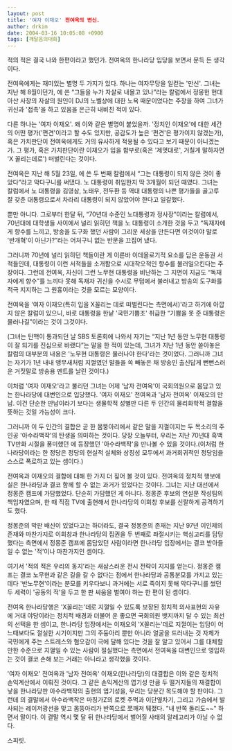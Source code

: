 ```yaml
---
layout: post
title: '여자 이재오' 전여옥의 변신.
author: drkim
date: 2004-03-16 10:05:08 +0900
tags: [깨달음의대화]
---
```

적의 적은 결국 나와 한편이라고 했던가. 전여옥의 한나라당 입당을 보면서 문득 든 생각이다.
  

  
전여옥에게는 재미있는 별명 두 가지가 있다. 하나는 여자무당을 일컫는 '만신'. 그녀는 지난 해 8월이던가, 에 쓴 “그들을 누가 자살로 내몰고 있나”라는 칼럼에서 정몽헌 현대 아산 사장의 자살의 원인이 DJ의 노벨상에 대한 노욕 때문이었다는 주장을 하여 그녀가 귀신과 '접촉'을 하고 있음을 은근히 내비친 적이 있다.
  

  
다른 하나는 '여자 이재오'. 왜 이와 같은 별명이 붙었을까. '정치인 이재오'에 대한 세간의 어떤 평가('편견'이라고 할 수도 있지만, 공감도가 높은 '편견'은 평가이지 않겠는가), 혹은 가치판단이 전여옥에게도 거의 유사하게 적용될 수 있다고 보기 때문이 아니겠는가. 그 평가, 혹은 가치판단이란 이재오가 입을 함부로(혹은 '제멋대로', 거칠게 말하자면 'X 꼴리는데로') 떠벌린다는 것이다.
  

  
전여옥은 지난 해 5월 23일, 에 쓴 두 번째 칼럼에서 “그는 대통령이 되지 않은 것이 좋았다”라고 악다구니를 써댔다. 노 대통령이 취임한지 딱 3개월이 되던 때였다. 그녀는 칼럼에서 노 대통령을 김영삼, 노태우, 전두환 등 역대 대통령의 나쁜 평가들을 골고루 잘 갖춘 대통령으로서 차라리 대통령이 되지 않았어야 한다고 일갈했다.
  

  
뿐만 아니다. 그로부터 한달 뒤, “70년대 수준인 노대통령과 정사장”이라는 칼럼에서, 70년대에 대학생들 사이에서 널리 읽히던 책을 노 대통령이 소개한 것을 두고 “독재자에게 향수를 느끼고, 방송을 도구화 했던 사람이 그리운 세상을 만든다면 이것이야 말로 '반개혁'이 아닌가?”라는 어처구니 없는 반문을 끄집어 냈다.
  

  
그러니까 70년에 널리 읽히던 책들이란 게 이른바 이데올로기적 요소를 담은 운동권 서적들인데, 대통령이 이런 서적들을 소개함으로 시대착오적인 향수를 불러일으킨다는 주장이다. 그런데 전여옥, 자신이 그런 노무현 대통령을 비난하는 그 지면이 지금도 “독재자에게 향수”를 느끼다 못해 독재자 귀신을 수시로 무덤에서 불러내고 방송의 도구화를 적극 지지하는 그 원흉이라는 것을 모르는 모양이다.
  

  
전여옥을 '여자 이재오(특히 입을 X꼴리는 데로 떠벌린다는 측면에서)'라고 하기에 아깝지 않은 칼럼이 있으니, 바로 대통령을 한낱 '국민기쁨조' 취급한 “기쁨을 못 준 대통령은 물러나길”이라는 것이 그것이다.
  

  
(그녀는 탄핵이 통과되던 날 SBS 토론회에 나와서 자기는 “지난 1년 동안 노무현 대통령이 잘 되기를 진심으로 바랬다”는 말을 한 적이 있는데, 그녀가 지난 1년 동안 쏟아놓은 칼럼의 대부분의 내용은 '노무현 대통령은 물러나야 한다'라는 것이었다. 그러니까 그녀는 자기가 1년 내내 앵무새처럼 지껄였던 말들을 쏙 빼놓은 채 방송인 출신답게 뻔뻔스러운 거짓말로 방송용 멘트를 날린 것이다.)
  

  
이처럼 '여자 이재오'라고 불리던 그녀는 어제 '남자 전여옥'이 국회의원으로 몸담고 있는 한나라당에 대변인으로 입당했다. '여자 이재오' 전여옥과 '남자 전여옥' 이재오의 만남. 이건 단순한 만남이라기 보다는 생물학적 성별만 다른 두 인간의 물리화학적 결합을 뜻하는 것일 가능성이 크다.
  

  
그러니까 이 두 인간의 결합은 곧 한 몸뚱아리에서 같은 말을 지껄이지는 두 목소리의 주인공 '아수라백작'의 탄생을 의미하는 것이다. 당장 오늘부터, 우리는 지난 70년대 흑백 TV만화 시절을 풍미했던 에 등장했던 '아수라백작'을 만나볼 수 있을 것이다.(이처럼 한나라당이라는 한 정당은 정당의 현실적 실체와 상징성 모두에서 과거회귀적인 정당임을 스스로 폭로하고 있는 셈이다.)
  

  
전여옥과 이재오의 결합에 대해 한 가지 더 짚어 볼 것이 있다. 전여옥의 정치적 행보에 실은 한나라당과 결코 함께 할 수 없는 과거가 있었다는 것이다. 그녀는 지난 대선에서 정몽준 캠프에 가담했었다. 단순히 가담했던 게 아니다. 정몽준 후보의 연설문 작성팀의 책임자였으며, 한 때 직접 TV에 출현해서 한나라당의 이회창 후보를 신랄하게 공격하기도 했다.
  

  
정몽준의 막판 배신이 있었다고는 하더라도, 결국 정몽준의 존재는 지난 97년 이인제의 존재와 마찬가지로 이회창과 한나라당의 집권을 두 번째로 좌절시키는 핵심고리를 담당했다는 측면에서 정몽준 캠프에 몸담았던 사람이라면 한나라당 입장에서는 결코 받아들일 수 없는 '적'이나 마찬가지인 셈이다.
  

  
여기서 '적의 적은 우리의 동지'라는 새삼스러운 전시 전략이 지지를 얻는다. 정몽준 캠프는 결코 노무현과 같은 길을 갈 수 없다는 점에서 한나라당과 공통분모를 가지고 있는데다 '반노무현'이라는 분모를 키우다보니 과거에는 서로 죽이지 못해 악다구니를 썼던 두 세력이 '공동의 적'을 두고 한 판 싸움을 벌여야 하는 한 편이 된 셈이다.
  

  
전여옥 한나라당행은 'X꼴리는'데로 지껄일 수 있도록 보장된 정치적 의사표현의 자유에 거대 야당이라는 정치적 배경과 더불어 운 좋으면 국회의원 뱃지까지 달 수 있는 최선의 선택을 한 셈이고, 한나라당 입장에서는 이재오의 'X꼴리는'데로 지껄이는 입담이 어느때보다도 절실한 시기이지만 그의 주둥아리 뿐만 아니라 얼굴을 드러내는 것 자체가 국민에게 주는 스트레스와 혐오감이 극에 달해 있다는 것을 잘 알고 있어서 그를 대체할 만한 수준으로 지껄일 수 있는 사람이 절실했다는 측면에서 전여옥을 대변인으로 영입하는 것이 결코 손해 보는 거래는 아니라고 생각했을 것이다.
  

  
'여자 이재오' 전여옥과 '남자 전여옥' 이재오(한나라당)의 대결합은 이와 같은 정치적 손익계산에서 이뤄진 것이다. 그 같은 손익계산의 엽기성 만큼 두 떨거지들의 재결합이 낳을 한나라당판 아수라백작의 출현의 엽기성을, 우리는 당분간 목도해야 할 판이다. 그런데 의 결말에서 아수라백작은 마징가Z의 로켓 주먹과 이단옆차기, 그리고 가슴에서 발사되는 레이저광선을 맞고 몸뚱아리가 반쪽으로 쪼깨져 뒈졌다. "내 반쪽 돌리도~~" 하면서 말이다. 이 결말 역시 몇 달 뒤 한나라당에서 벌어질 사태의 알레고리가 아닐 수 없다.
  

  
스피릿.